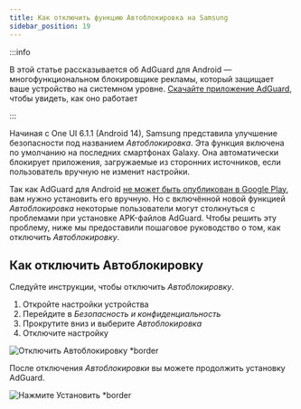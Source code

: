 ```yaml
---
title: Как отключить функцию Автоблокировка на Samsung
sidebar_position: 19
---
```


:::info

В этой статье рассказывается об AdGuard для Android — многофункциональном блокировщике рекламы, который защищает ваше устройство на системном уровне. [Скачайте приложение AdGuard](https://agrd.io/download-kb-adblock), чтобы увидеть, как оно работает

:::

Начиная с One UI 6.1.1 (Android 14), Samsung представила улучшение безопасности под названием _Автоблокировка_. Эта функция включена по умолчанию на последних смартфонах Galaxy. Она автоматически блокирует приложения, загружаемые из сторонних источников, если пользователь вручную не изменит настройки.

Так как AdGuard для Android [не может быть опубликован в Google Play](https://adguard.com/ru/blog/adguard-google-play-removal.html), вам нужно установить его вручную. Но с включённой новой функцией _Автоблокировка_ некоторые пользователи могут столкнуться с проблемами при установке APK-файлов AdGuard. Чтобы решить эту проблему, ниже мы предоставили пошаговое руководство о том, как отключить _Автоблокировку_.

## Как отключить Автоблокировку

Следуйте инструкции, чтобы отключить _Автоблокировку_.

1. Откройте настройки устройства
2. Перейдите в _Безопасность и конфиденциальность_
3. Прокрутите вниз и выберите _Автоблокировка_
4. Отключите настройку

![Отключить Автоблокировку \*border](https://cdn.adtidy.org/content/kb/ad_blocker/android/solving_problems/auto-blocker/auto_blocker_en.png)

После отключения _Автоблокировки_ вы можете продолжить установку AdGuard.

![Нажмите Установить \*border](https://cdn.adtidy.org/content/kb/ad_blocker/android/solving_problems/auto-blocker/install_en.png)
